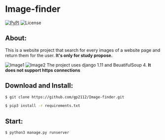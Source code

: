 # Image-finder

[![PyPI](https://img.shields.io/pypi/pyversions/Django.svg)]()
![License](https://img.shields.io/badge/license-The%20Unlicense-lightgrey.svg)

## About:
This is a website project that search for every images of a website page and return them for the user.
__It's only for study propose.__

![Image1](https://i.imgur.com/c1dVT8s.png)
![Image2](https://i.imgur.com/Lbpue7L.jpg)
The project uses django 1.11 and BeuatifulSoup 4.
__It does not support https connections__
## Download and Install:
```bash
$ git clone https://github.com/gp2112/Image-finder.git
```
```bash
$ pip3 install -r requirements.txt
```
## Start:
```bash
$ python3 manage.py runserver
```
